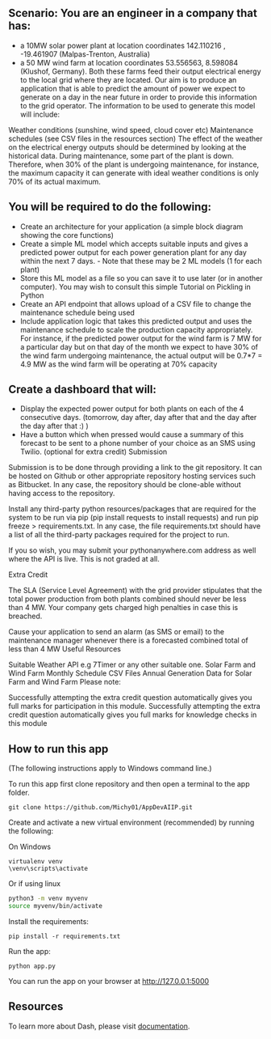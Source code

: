 ## Scenario: You are an engineer in a company that has:

- a 10MW solar power plant at location coordinates 142.110216 , -19.461907 (Malpas-Trenton, Australia)
- a 50 MW wind farm at location coordinates 53.556563, 8.598084 (Klushof, Germany).
Both these farms feed their output electrical energy to the local grid where they are located. Our aim is to produce an application that is able to predict the amount of power we expect to generate on a day in the near future in order to provide this information to the grid operator. The information to be used to generate this model will include:

Weather conditions (sunshine, wind speed, cloud cover etc)
Maintenance schedules (see CSV files in the resources section)
The effect of the weather on the electrical energy outputs should be determined by looking at the historical data. During maintenance, some part of the plant is down. Therefore, when 30% of the plant is undergoing maintenance, for instance, the maximum capacity it can generate with ideal weather conditions is only 70% of its actual maximum.

## You will be required to do the following:

- Create an architecture for your application (a simple block diagram showing the core functions)
- Create a simple ML model which accepts suitable inputs and gives a predicted power output for each power generation plant for any day within the next 7 days. - Note that these may be 2 ML models (1 for each plant)
- Store this ML model as a file so you can save it to use later (or in another computer). You may wish to consult this simple Tutorial on Pickling in Python  
- Create an API endpoint that allows upload of a CSV file to change the maintenance schedule being used
- Include application logic that takes this predicted output and uses the maintenance schedule to scale the production capacity appropriately. For instance, if the predicted power output for the wind farm is 7 MW for a particular day but on that day of the month we expect to have 30% of the wind farm undergoing maintenance, the actual output will be 0.7*7 = 4.9 MW as the wind farm will be operating at 70% capacity
## Create a dashboard that will:
- Display the expected power output for both plants on each of the 4 consecutive days. (tomorrow, day after, day after that and the day after the day after that :) )
- Have a button which when pressed would cause a summary of this forecast to be sent to a phone number of your choice as an SMS using Twilio. (optional for extra credit)
Submission

Submission is to be done through providing a link to the git repository. It can be hosted on Github or other appropriate repository hosting services such as Bitbucket. In any case, the repository should be clone-able without having access to the repository.

Install any third-party python resources/packages that are required for the system to be run via pip (pip install requests to install requests) and run pip freeze > requirements.txt. In any case, the file requirements.txt should have a list of all the third-party packages required for the project to run.

If you so wish, you may submit your pythonanywhere.com address as well where the API is live. This is not graded at all.

Extra Credit

The SLA (Service Level Agreement) with the grid provider stipulates that the total power production from both plants combined should never be less than 4 MW. Your company gets charged high penalties in case this is breached.

Cause your application to send an alarm (as SMS or email) to the maintenance manager whenever there is a forecasted combined total of less than 4 MW
Useful Resources

Suitable Weather API e.g 7Timer or any other suitable one.
Solar Farm and Wind Farm Monthly Schedule CSV Files
Annual Generation Data for Solar Farm and Wind Farm
Please note:

Successfully attempting the extra credit question automatically gives you full marks for participation in this module.
Successfully attempting the extra credit question automatically gives you full marks for knowledge checks in this module

## How to run this app

(The following instructions apply to Windows command line.)

To run this app first clone repository and then open a terminal to the app folder.

```
git clone https://github.com/Michy01/AppDevAIIP.git
```

Create and activate a new virtual environment (recommended) by running
the following:

On Windows

```
virtualenv venv 
\venv\scripts\activate
```

Or if using linux

```bash
python3 -m venv myvenv
source myvenv/bin/activate
```

Install the requirements:

```
pip install -r requirements.txt
```
Run the app:

```
python app.py
```
You can run the app on your browser at http://127.0.0.1:5000
## Resources

To learn more about Dash, please visit [documentation](https://plot.ly/dash).
